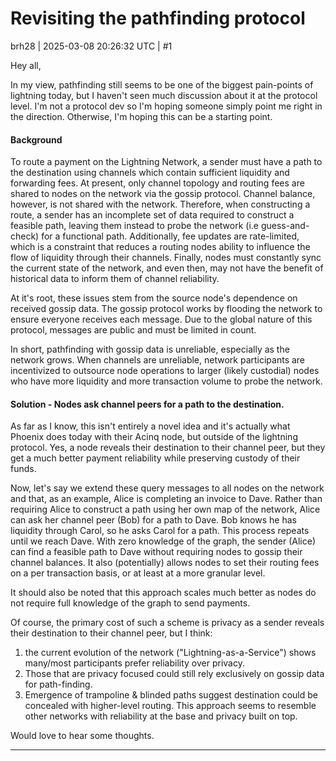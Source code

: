 # Revisiting the pathfinding protocol

brh28 | 2025-03-08 20:26:32 UTC | #1

Hey all,

In my view, pathfinding still seems to be one of the biggest pain-points of lightning today, but I haven't seen much discussion about it at the protocol level. I'm not a protocol dev so I'm hoping someone simply point me right in the direction. Otherwise, I'm hoping this can be a starting point.  

#### Background

To route a payment on the Lightning Network, a sender must have a path to the destination using channels which contain sufficient liquidity and forwarding fees. At present, only channel topology and routing fees are shared to nodes on the network via the gossip protocol. Channel balance, however, is not shared with the network. Therefore, when constructing a route, a sender has an incomplete set of data required to construct a feasible path, leaving them instead to probe the network (i.e guess-and-check) for a functional path. Additionally, fee updates are rate-limited, which is a constraint that reduces a routing nodes ability to influence the flow of liquidity through their channels. Finally, nodes must constantly sync the current state of the network, and even then, may not have the benefit of historical data to inform them of channel reliability.

At it's root, these issues stem from the source node's dependence on received gossip data. The gossip protocol works by flooding the network to ensure everyone receives each message. Due to the global nature of this protocol, messages are public and must be limited in count. 

In short, pathfinding with gossip data is unreliable, especially as the network grows. When channels are unreliable, network participants are incentivized to outsource node operations to larger (likely custodial) nodes who have more liquidity and more transaction volume to probe the network.

#### Solution - Nodes ask channel peers for a path to the destination. 

As far as I know, this isn't entirely a novel idea and it's actually what Phoenix does today with their Acinq node, but outside of the lightning protocol. Yes, a node reveals their destination to their channel peer, but they get a much better payment reliability while preserving custody of their funds.

Now, let's say we extend these query messages to all nodes on the network and that, as an example, Alice is completing an invoice to Dave. Rather than requiring Alice to construct a path using her own map of the network, Alice can ask her channel peer (Bob) for a path to Dave. Bob knows he has liquidity through Carol, so he asks Carol for a path. This process repeats until we reach Dave. With zero knowledge of the graph, the sender (Alice) can find a feasible path to Dave without requiring nodes to gossip their channel balances. It also (potentially) allows nodes to set their routing fees on a per transaction basis, or at least at a more granular level.   

It should also be noted that this approach scales much better as nodes do not require full knowledge of the graph to send payments.

Of course, the primary cost of such a scheme is privacy as a sender reveals their destination to their channel peer, but I think:
1. the current evolution of the network ("Lightning-as-a-Service") shows many/most participants prefer reliability over privacy.  
2. Those that are privacy focused could still rely exclusively on gossip data for path-finding. 
3. Emergence of trampoline & blinded paths suggest destination could be concealed with higher-level routing. This approach seems to resemble other networks with reliability at the base and privacy built on top.

Would love to hear some thoughts.

-------------------------

